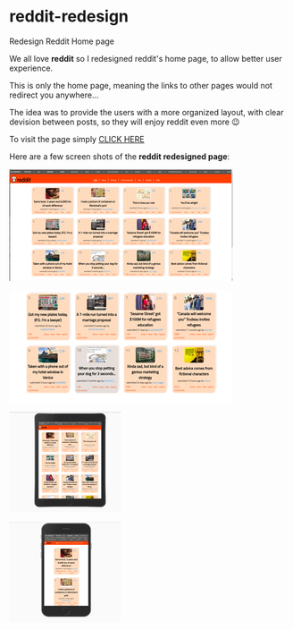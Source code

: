 # reddit-redesign

Redesign Reddit Home page

We all love **reddit** so I redesigned reddit's home page,
to allow better user experience.

This is only the home page, meaning the links to other pages would not redirect you
anywhere...

The idea was to provide the users with a more organized layout, with clear devision
between posts, so they will enjoy reddit even more :wink:

To visit the page simply [CLICK HERE](https://veredrec.github.io/reddit-redesign/)

Here are a few screen shots of the **reddit redesigned page**:

![reddit full page](readme-assets/reddit.png)

![reddit hover effect](readme-assets/reddit-hover.png)

![reddit ipad device](readme-assets/reddit-ipad.png)

![reddit mobile device](readme-assets/reddit-mobile.png)
